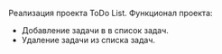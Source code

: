 Реализация проекта ToDo List.
Функционал проекта:
- Добавление задачи в в список задач.
- Удаление задачи из списка задач. 